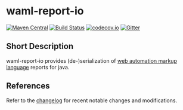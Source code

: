 # waml-report-io

[![Maven Central](https://maven-badges.herokuapp.com/maven-central/website.automate/waml-report-io/badge.svg)](https://maven-badges.herokuapp.com/maven-central/website.automate/waml-report-io) [![Build Status](https://travis-ci.org/automate-website/waml-report-io.svg?branch=master)](https://travis-ci.org/automate-website/waml-report-io) [![codecov.io](https://codecov.io/github/automate-website/waml-report-io/coverage.svg?branch=master)](https://codecov.io/github/automate-website/waml-report-io?branch=master) [![Gitter](https://badges.gitter.im/automate-website/waml-report-io.svg)](https://gitter.im/automate-website/waml-report-io?utm_source=badge&utm_medium=badge&utm_campaign=pr-badge)

## Short Description
waml-report-io provides (de-)serialization of [web automation markup language] reports for java.

## References
Refer to the [changelog] for recent notable changes and modifications.

[web automation markup language]: https://github.com/automate-website/waml
[changelog]: CHANGELOG.md
